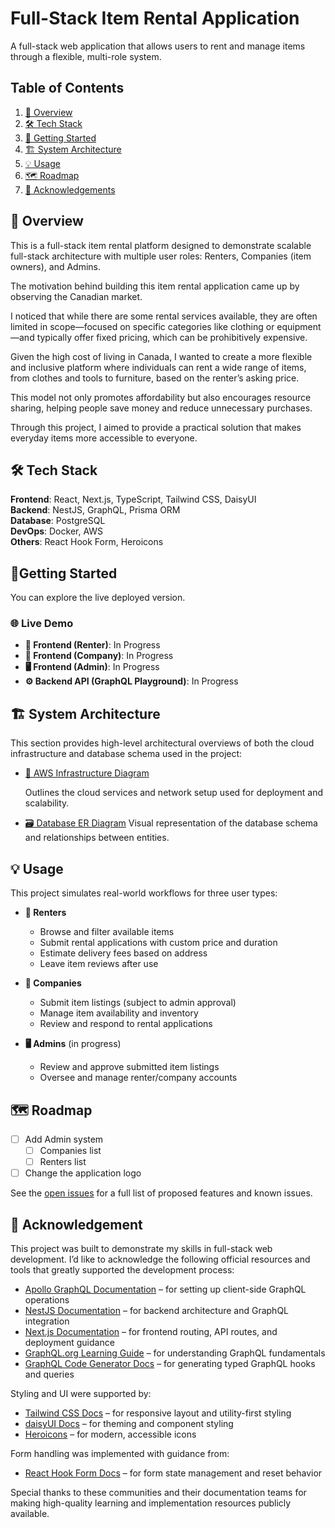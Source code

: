 # Full-Stack Item Rental Application

A full-stack web application that allows users to rent and manage items through a flexible, multi-role system.

## Table of Contents

1. [📝 Overview](#-overview)
2. [🛠️ Tech Stack](#-tech-stack)
3. [🏁 Getting Started](#-getting-started)
4. [🏗️ System Architecture](#-system-architecture)
5. [💡 Usage](#-usage)
6. [🗺️ Roadmap](#-roadmap)
7. [🤝 Acknowledgements](#-acknowledgements)

## 📝 Overview

This is a full-stack item rental platform designed to demonstrate scalable full-stack architecture with multiple user roles: Renters, Companies (item owners), and Admins.

The motivation behind building this item rental application came up by observing the Canadian market.

I noticed that while there are some rental services available, they are often limited in scope—focused on specific categories like clothing or equipment—and typically offer fixed pricing, which can be prohibitively expensive.

Given the high cost of living in Canada, I wanted to create a more flexible and inclusive platform where individuals can rent a wide range of items, from clothes and tools to furniture, based on the renter’s asking price.

This model not only promotes affordability but also encourages resource sharing, helping people save money and reduce unnecessary purchases.

Through this project, I aimed to provide a practical solution that makes everyday items more accessible to everyone.

## 🛠️ Tech Stack

**Frontend**: React, Next.js, TypeScript, Tailwind CSS, DaisyUI  
**Backend**: NestJS, GraphQL, Prisma ORM  
**Database**: PostgreSQL  
**DevOps**: Docker, AWS   
**Others**: React Hook Form, Heroicons

## 🏁Getting Started

You can explore the live deployed version.

### 🌐 Live Demo

- **🧑 Frontend (Renter)**: In Progress
- **💼 Frontend (Company)**: In Progress
- **🖥️ Frontend (Admin)**: In Progress
- **⚙️ Backend API (GraphQL Playground)**: In Progress

## 🏗️ System Architecture

This section provides high-level architectural overviews of both the cloud infrastructure and database schema used in the project:

- [📡 AWS Infrastructure Diagram](docs/AWS/AWS-infrastructure-diagram.md)

    Outlines the cloud services and network setup used for deployment and scalability.
- [🗃️ Database ER Diagram](docs/Database/ER-diagram.md)
    Visual representation of the database schema and relationships between entities.

## 💡 Usage

This project simulates real-world workflows for three user types:

- **🧑 Renters**
  - Browse and filter available items
  - Submit rental applications with custom price and duration
  - Estimate delivery fees based on address
  - Leave item reviews after use

- **💼 Companies**
  - Submit item listings (subject to admin approval)
  - Manage item availability and inventory
  - Review and respond to rental applications

- **🖥️ Admins** (in progress)
  - Review and approve submitted item listings
  - Oversee and manage renter/company accounts

## 🗺️ Roadmap

- [ ] Add Admin system
  - [ ] Companies list
  - [ ] Renters list
- [ ] Change the application logo

See the [open issues](https://github.com/misato118/temp_app/issues) for a full list of proposed features and known issues.

## 🤝 Acknowledgement

This project was built to demonstrate my skills in full-stack web development. I’d like to acknowledge the following official resources and tools that greatly supported the development process:

- [Apollo GraphQL Documentation](https://www.apollographql.com/docs) – for setting up client-side GraphQL operations
- [NestJS Documentation](https://nestjs.com/) – for backend architecture and GraphQL integration
- [Next.js Documentation](https://nextjs.org/docs) – for frontend routing, API routes, and deployment guidance
- [GraphQL.org Learning Guide](https://graphql.org/learn/) – for understanding GraphQL fundamentals
- [GraphQL Code Generator Docs](https://the-guild.dev/graphql/codegen/docs/getting-started) – for generating typed GraphQL hooks and queries

Styling and UI were supported by:

- [Tailwind CSS Docs](https://tailwindcss.com/docs/flex-direction#column) – for responsive layout and utility-first styling
- [daisyUI Docs](https://daisyui.com/docs/colors/) – for theming and component styling
- [Heroicons](https://heroicons.com/outline) – for modern, accessible icons

Form handling was implemented with guidance from:

- [React Hook Form Docs](https://react-hook-form.com/docs/useform/reset) – for form state management and reset behavior

Special thanks to these communities and their documentation teams for making high-quality learning and implementation resources publicly available.
